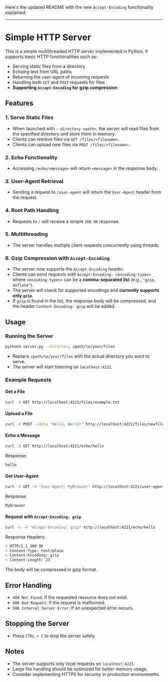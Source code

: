 Here's the updated README with the new `Accept-Encoding` functionality explained:

---

# Simple HTTP Server

This is a simple multithreaded HTTP server implemented in Python. It supports basic HTTP functionalities such as:

- Serving static files from a directory
- Echoing text from URL paths
- Returning the user-agent of incoming requests
- Handling both `GET` and `POST` requests for files
- **Supporting `Accept-Encoding` for gzip compression**

## Features

### 1. Serve Static Files

- When launched with `--directory <path>`, the server will read files from the specified directory and store them in memory.
- Clients can retrieve files via `GET /files/<filename>`.
- Clients can upload new files via `POST /files/<filename>`.

### 2. Echo Functionality

- Accessing `/echo/<message>` will return `<message>` in the response body.

### 3. User-Agent Retrieval

- Sending a request to `/user-agent` will return the `User-Agent` header from the request.

### 4. Root Path Handling

- Requests to `/` will receive a simple `200 OK` response.

### 5. Multithreading

- The server handles multiple client requests concurrently using threads.

### 6. **Gzip Compression with `Accept-Encoding`**

- The server now supports the `Accept-Encoding` header.
- Clients can send requests with `Accept-Encoding: <encoding-types>` where `<encoding-types>` can be a **comma-separated list** (e.g., `"gzip, deflate"`).
- The server will check for supported encodings and **currently supports only `gzip`**.
- If `gzip` is found in the list, the response body will be compressed, and the header `Content-Encoding: gzip` will be added.

## Usage

### Running the Server

```sh
python3 server.py --directory /path/to/your/files
```

- Replace `/path/to/your/files` with the actual directory you want to serve.
- The server will start listening on `localhost:4221`.

### Example Requests

#### Get a File

```sh
curl -X GET http://localhost:4221/files/example.txt
```

#### Upload a File

```sh
curl -X POST --data "Hello, World!" http://localhost:4221/files/newfile.txt
```

#### Echo a Message

```sh
curl -X GET http://localhost:4221/echo/hello
```

Response:

```sh
hello
```

#### Get User-Agent

```sh
curl -X GET -H "User-Agent: MyBrowser" http://localhost:4221/user-agent
```

Response:

```sh
MyBrowser
```

#### Request with `Accept-Encoding: gzip`

```sh
curl -v -H "Accept-Encoding: gzip" http://localhost:4221/echo/hello
```

Response Headers:

```sh
< HTTP/1.1 200 OK
< Content-Type: text/plain
< Content-Encoding: gzip
< Content-Length: 23
```

The body will be compressed in gzip format.

## Error Handling

- `404 Not Found`: If the requested resource does not exist.
- `400 Bad Request`: If the request is malformed.
- `500 Internal Server Error`: If an unexpected error occurs.

## Stopping the Server

- Press `CTRL + C` to stop the server safely.

## Notes

- The server supports only local requests on `localhost:4221`.
- Large file handling should be optimized for better memory usage.
- Consider implementing HTTPS for security in production environments.

